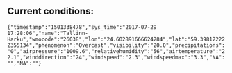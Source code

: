 ## Current conditions: 
 ``` {"timestamp":"1501338478","sys_time":"2017-07-29 17:28:06","name":"Tallinn-Harku","wmocode":"26038","lon":"24.602891666624284","lat":"59.398122222355134","phenomenon":"Overcast","visibility":"20.0","precipitations":"0","airpressure":"1009.6","relativehumidity":"56","airtemperature":"22.1","winddirection":"24","windspeed":"2.3","windspeedmax":"3.3","NA":"","NA":""} ```
